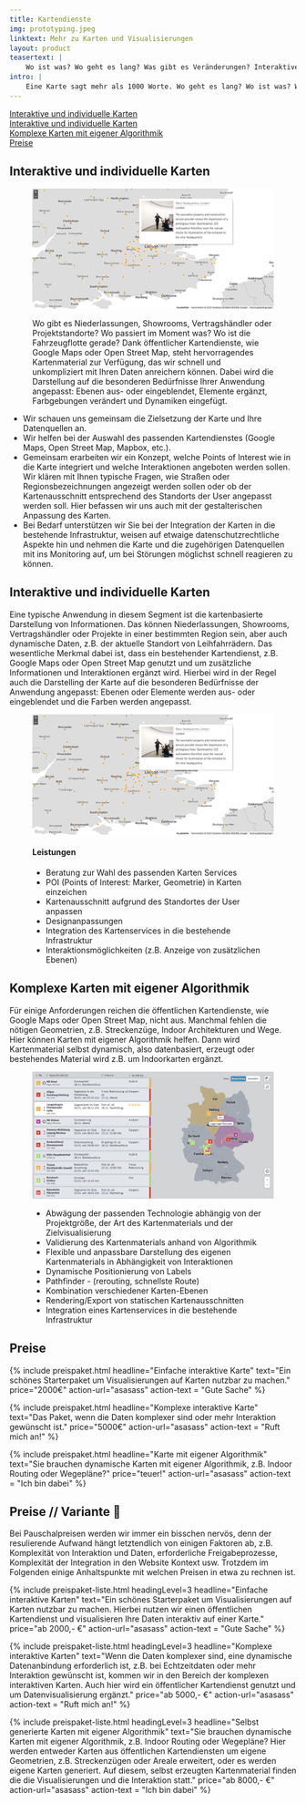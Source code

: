 ```yaml
---
title: Kartendienste
img: prototyping.jpeg
linktext: Mehr zu Karten und Visualisierungen
layout: product
teasertext: |
    Wo ist was? Wo geht es lang? Was gibt es Veränderungen? Interaktive Kartendarstellungen sind interessant und hilfreich und vorallem schnell und intuitiv erfassbar. Komplexe Daten und Sachverhalte werden über die Visualisierung greibar. Egal, ob Sie sich für eine flexible Darstellung von eigenem Kartenmaterial oder die Anreicherung von öffentlichen Karten mit Ihren unternehmens-spezifische Datenpunkte entscheiden: Wir helfen gerne Ihre Daten sicht- und erfahrbar zu machen.
intro: |
    Eine Karte sagt mehr als 1000 Worte. Wo geht es lang? Wo ist was? Wo gibt es Veränderungen? Interaktive Karten geben intuitiv und schnell Orientierung und Überblick. Wir machen aus Daten Karten.
---
```




<div><a href="paragraph_1">Interaktive und individuelle Karten</a></div>
<div><a href="paragraph_2">Interaktive und individuelle Karten</a></div>
<div><a href="paragraph_3">Komplexe Karten mit eigener Algorithmik</a></div>
<div><a href="paragraph_4">Preise</a></div>

<section id="paragraph_1">

<h2>Interaktive und individuelle Karten</h2>

<figure data-columns="2" class="smaltext">
    <img data-height="full" src="./images/erco-karten.jpg" alt="Interaktive und individuelle Karten">
    <figcaption>
        <div class="limited-box" data-box-width="m">
            <p>Wo gibt es Niederlassungen, Showrooms, Vertragshändler oder Projektstandorte? Wo passiert im Moment was? Wo ist die Fahrzeugflotte gerade?
                Dank öffentlicher Kartendienste, wie Google Maps oder Open Street Map, steht hervorragendes Kartenmaterial zur Verfügung, das wir schnell und unkompliziert mit Ihren Daten anreichern können.
                Dabei wird die Darstellung auf die besonderen Bedürfnisse Ihrer Anwendung angepasst: Ebenen aus- oder eingeblendet, Elemente ergänzt, Farbgebungen verändert und Dynamiken eingefügt.</p>
        </div>
    </figcaption>
</figure>

<ul class="steps smalltext" data-box-width="l">
<li>Wir schauen uns gemeinsam die Zielsetzung der Karte und Ihre Datenquellen an.</li>
<li>Wir helfen bei der Auswahl des passenden Kartendienstes (Google Maps, Open Street Map, Mapbox, etc.).</li>
<li>Gemeinsam erarbeiten wir ein Konzept, welche Points of Interest wie in die Karte integriert und welche Interaktionen angeboten werden sollen. Wir klären mit Ihnen typische Fragen, wie Straßen oder Regionsbezeichnungen angezeigt werden sollen oder ob der Kartenausschnitt entsprechend des Standorts der User angepasst werden soll. Hier befassen wir uns auch mit der gestalterischen Anpassung des Karten.</li>
<li>Bei Bedarf unterstützen wir Sie bei der Integration der Karten in die bestehende Infrastruktur, weisen auf etwaige datenschutzrechtliche Aspekte hin und nehmen die Karte und die zugehörigen Datenquellen mit ins Monitoring auf, um bei Störungen möglichst schnell reagieren zu können.</li>
</ul>

</section>

<section id="paragraph_2">

<h2>Interaktive und individuelle Karten</h2>


<div class="limited-box" data-box-width="m">
<p>Eine typische Anwendung in diesem Segment ist die kartenbasierte Darstellung von Informationen. Das können Niederlassungen, Showrooms, Vertragshändler oder Projekte in einer bestimmten Region sein, aber auch dynamische Daten, z.B. der aktuelle Standort von Leihfahrrädern. Das wesentliche Merkmal dabei ist, dass ein bestehender Kartendienst, z.B. Google Maps oder Open Street Map genutzt und um zusätzliche Informationen und Interaktionen ergänzt wird. Hierbei wird in der Regel auch die Darstelling der Karte auf die besonderen Bedürfnisse der Anwendung angepasst: Ebenen oder Elemente werden aus- oder eingeblendet und die Farben werden angepasst.</p>
</div>

<figure data-columns="2" class="smalltext">
    <img src="./images/erco-karten.jpg" alt="Interaktive und individuelle Karten">
    <figcaption>
        <h4>Leistungen</h4>
        <ul>
            <li>Beratung zur Wahl des passenden Karten Services</li>
            <li>POI (Points of Interest: Marker, Geometrie) in Karten einzeichen</li>
            <li>Kartenausschnitt aufgrund des Standortes der User anpassen</li>
            <li>Designanpassungen</li>
            <li>Integration des Kartenservices in die bestehende Infrastruktur</li>
            <li>Interaktionsmöglichkeiten (z.B. Anzeige von zusätzlichen Ebenen)</li>
        </ul>
    </figcaption>
</figure>

</section>

<section id="paragraph_3">

<h2>Komplexe Karten mit eigener Algorithmik</h2>

<div class="limited-box" data-box-width="m">
<p>Für einige Anforderungen reichen die öffentlichen Kartendienste, wie Google Maps oder Open Street Map, nicht aus. Manchmal fehlen die nötigen Geometrien, z.B. Streckenzüge, Indoor Architekturen und Wege. Hier können Karten mit eigener Algorithmik helfen. Dann wird Kartenmaterial selbst dynamisch, also datenbasiert, erzeugt oder bestehendes Material wird z.B. um Indoorkarten ergänzt. </p>
</div>

<figure data-columns="2" class="smalltext">
    <img src="./images/stoerungskarte.jpg" alt="Interaktive und individuelle Karten">
    <figcaption>
        <ul>
            <li>Abwägung der passenden Technologie abhängig von der Projektgröße, der Art des Kartenmaterials und der Zielvisualisierung</li>
            <li>Validierung des Kartenmaterials anhand von Algorithmik</li>
            <li>Flexible und anpassbare Darstellung des eigenen Kartenmaterials in Abhängigkeit von Interaktionen</li>
            <li>Dynamische Positionierung von Labels</li>
            <li>Pathfinder - (rerouting, schnellste Route)</li>
            <li>Kombination verschiedener Karten-Ebenen</li>
            <li>Rendering/Export von statischen Kartenausschnitten</li>
            <li>Integration eines Kartenservices in die bestehende Infrastruktur</li>
        </ul>
    </figcaption>
</figure>

</section>
<section class="is-light" id="paragraph_4">

<h2>Preise</h2>

<div class="grid limited-box" data-box-width="xl" data-col-width="xs" data-col-gap="s">
{% include preispaket.html 
    headline="Einfache interaktive Karte" 
    text="Ein schönes Starterpaket um Visualisierungen auf Karten nutzbar zu machen."
    price="2000€"
    action-url="asasass" 
    action-text = "Gute Sache" %}

{% include preispaket.html 
    headline="Komplexe interaktive Karte" 
    text="Das Paket, wenn die Daten komplexer sind oder mehr Interaktion gewünscht ist."
    price="5000€"
    action-url="asasass" 
    action-text = "Ruft mich an!" %}

{% include preispaket.html 
    headline="Karte mit eigener Algorithmik" 
    text="Sie brauchen dynamische Karten mit eigener Algorithmik, z.B. Indoor Routing oder Wegepläne?"
    price="teuer!"
    action-url="asasass" 
    action-text = "Ich bin dabei" %}
</div>

</section>

<section class="is-light">

<h2>Preise // Variante 👻</h2>

<div class="limited-box" data-box-width="m">
<p>Bei Pauschalpreisen werden wir immer ein bisschen nervös, denn der resulierende Aufwand hängt letztendlich von einigen Faktoren ab, z.B. Komplexität von Interaktion und Daten, erforderliche Freigabeprozesse, Komplexität der Integration in den Website Kontext usw. Trotzdem im Folgenden einige Anhaltspunkte mit welchen Preisen in etwa zu rechnen ist.</p>
</div>

<div class="price-list">
{% include preispaket-liste.html 
    headingLevel=3
    headline="Einfache interaktive Karten" 
    text="Ein schönes Starterpaket um Visualisierungen auf Karten nutzbar zu machen. Hierbei nutzen wir einen öffentlichen Kartendienst und visualisieren Ihre Daten interaktiv auf einer Karte."
    price="ab 2000,- €"
    action-url="asasass" 
    action-text = "Gute Sache" %}

{% include preispaket-liste.html 
    headingLevel=3
    headline="Komplexe interaktive Karten" 
    text="Wenn die Daten komplexer sind, eine dynamische Datenanbindung erforderlich ist, z.B. bei Echtzeitdaten oder mehr Interaktion gewünscht ist, kommen wir in den Bereich der komplexen interaktiven Karten. Auch hier wird ein öffentlicher Kartendienst genutzt und um Datenvisualisierung ergänzt."
    price="ab 5000,- €"
    action-url="asasass" 
    action-text = "Ruft mich an!" %}

{% include preispaket-liste.html 
    headingLevel=3
    headline="Selbst generierte Karten mit eigener Algorithmik" 
    text="Sie brauchen dynamische Karten mit eigener Algorithmik, z.B. Indoor Routing oder Wegepläne? Hier werden entweder Karten aus öffentlichen Kartendiensten um eigene Geometrien, z.B. Streckenzügen oder Areale erweitert, oder es werden eigene Karten generiert. Auf diesem, selbst erzeugten Kartenmaterial finden die die Visualisierungen und die Interaktion statt."
    price="ab 8000,- €"
    action-url="asasass" 
    action-text = "Ich bin dabei" %}
</div>


</section>

